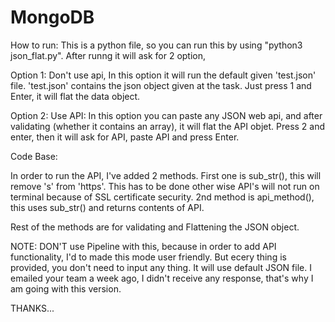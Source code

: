 # MongoDB

How to run:
  This is a python file, so you can run this by using "python3 json_flat.py". 
  After runng it will ask for 2 option, 
  
  Option 1: Don't use api, In this option it will run the default given 'test.json' file. 'test.json' contains the json object given at the task. Just press 1 and Enter, it will flat the data object.
  
  Option 2: Use API: In this option you can paste any JSON web api, and after validating (whether it contains an array), it will flat the API objet. Press 2 and enter, then it will ask for API, paste API and press Enter.
  
  

Code Base:

  In order to run the API, I've added 2 methods. First one is sub_str(), this will remove 's' from 'https'. This has to be done other wise API's will not run on terminal because of SSL certificate security. 2nd method is api_method(), this uses sub_str() and returns contents of API.
  
Rest of the methods are for validating and Flattening the JSON object.


NOTE: DON'T use Pipeline with this, because in order to add API functionality, I'd to made this mode user friendly. But ecery thing is provided, you don't need to input any thing. It will use default JSON file. I emailed your team a week ago, I didn't receive any response, that's why I am going with this version. 


THANKS...
  
  
